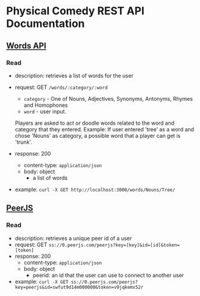 # Physical Comedy REST API Documentation

## [Words API](https://www.datamuse.com/api/)
### Read
* description: retrieves a list of words for the user
* request: GET `/words/:category/:word`
    * `category` - One of Nouns, Adjectives, Synonyms, Antonyms, Rhymes and Homophones
    * `word` - user input.
    
    Players are asked to act or doodle words related to the word and category that they entered.
    Example: If user entered 'tree' as a word and chose 'Nouns' as category, a possible word that a player can get is 'trunk'.
* response: 200
    * content-type: `application/json`
    * body: object
        * a list of words
* example:
`curl -X GET http://localhost:3000/words/Nouns/Tree/`

## [PeerJS](https://peerjs.com/docs.html#start)
### Read
* description: retrieves a unique peer id of a user
* request: GET `ss://0.peerjs.com/peerjs?key=[key]&id=[id]&token=[token]`
* response: 200
    * content-type: `application/json`
    * body: object
        * peerid: an id that the user can use to connect to another user
* example:
`curl -X GET ss://0.peerjs.com/peerjs?key=peerjs&id=swfut9d14m000000&token=v9jqkemx52r`

